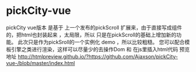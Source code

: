 # pickCity-vue 
pickCity vue版本
是基于 上一个发布的pickScroll 扩展来，由于直接写成组件的，把html也封装起来 ，太局限，所以  只是在pickScroll的基础上增加新的功能。
此次只是作为pickSroll的一个实例化 demo ，所以比较粗糙。
您可以配合模板引擎之类进行渲染，这样可以尽量少的去操作Dom 和 在js里插入html代码
预览地址  http://htmlpreview.github.io/?https://github.com/Ajaxson/pickCity-vue-/blob/master/index.html
